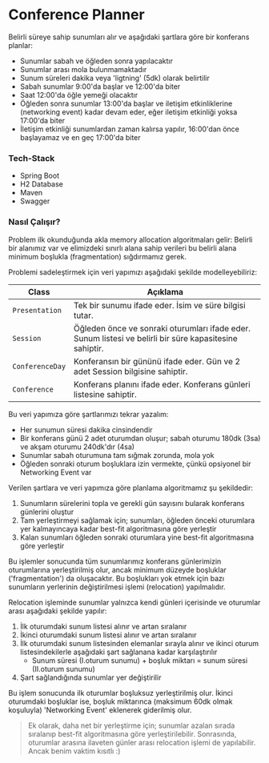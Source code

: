 
# Conference Planner

Belirli süreye sahip sunumları alır ve aşağıdaki şartlara göre bir konferans planlar:
- Sunumlar sabah ve öğleden sonra yapılacaktır
- Sunumlar arası mola bulunmamaktadır
- Sunum süreleri dakika veya 'ligtning' (5dk) olarak belirtilir
- Sabah sunumlar 9:00'da başlar ve 12:00'da biter
- Saat 12:00'da öğle yemeği olacaktır
- Öğleden sonra sunumlar 13:00'da başlar ve iletişim etkinliklerine (networking event) kadar devam eder, eğer iletişim etkinliği yoksa 17:00'da biter
- İletişim etkinliği sunumlardan zaman kalırsa yapılır, 16:00'dan önce başlayamaz ve en geç 17:00'da biter

### Tech-Stack
- Spring Boot
- H2 Database
- Maven
- Swagger

### Nasıl Çalışır?
Problem ilk okunduğunda akla memory allocation algoritmaları gelir: Belirli bir alanımız var ve elimizdeki sınırlı alana sahip verileri bu belirli alana minimum boşlukla (fragmentation) sığdırmamız gerek.

Problemi sadeleştirmek için veri yapımızı aşağıdaki şekilde modelleyebiliriz:

| Class            | Açıklama                                                                                                |
|------------------|---------------------------------------------------------------------------------------------------------|
| `Presentation` | Tek bir sunumu ifade eder. İsim ve süre bilgisi tutar.                                                  |
| `Session`        | Öğleden önce ve sonraki oturumları ifade eder. Sunum listesi ve belirli bir süre kapasitesine sahiptir. |
| `ConferenceDay`  | Konferansın bir gününü ifade eder. Gün ve 2 adet Session bilgisine sahiptir.                            |
| `Conference`  | Konferans planını ifade eder. Konferans günleri listesine sahiptir.                                     |

Bu veri yapımıza göre şartlarımızı tekrar yazalım:
- Her sunumun süresi dakika cinsindendir
- Bir konferans günü 2 adet oturumdan oluşur; sabah oturumu 180dk (3sa) ve akşam oturumu 240dk'dır (4sa)
- Sunumlar sabah oturumuna tam sığmak zorunda, mola yok
- Öğleden sonraki oturum boşluklara izin vermekte, çünkü opsiyonel bir Networking Event var

Verilen şartlara ve veri yapımıza göre planlama algoritmamız şu şekildedir:
1. Sunumların sürelerini topla ve gerekli gün sayısını bularak konferans günlerini oluştur
2. Tam yerleştirmeyi sağlamak için; sunumları, öğleden önceki oturumlara yer kalmayıncaya kadar best-fit algoritmasına göre yerleştir
3. Kalan sunumları öğleden sonraki oturumlara yine best-fit algoritmasına göre yerleştir

Bu işlemler sonucunda tüm sunumlarımız konferans günlerimizin oturumlarına yerleştirilmiş olur, 
ancak minimum düzeyde boşluklar ('fragmentation') da oluşacaktır. Bu boşlukları yok etmek için bazı sunumların yerlerinin 
değiştirilmesi işlemi (relocation) yapılmalıdır.

Relocation işleminde sunumlar yalnızca kendi günleri içerisinde ve oturumlar arası aşağıdaki şekilde yapılır:
1. İlk oturumdaki sunum listesi alınır ve artan sıralanır
2. İkinci oturumdaki sunum listesi alınır ve artan sıralanır
3. İlk oturumdaki sunum listesinden elemanlar sırayla alınır ve ikinci oturum listesindekilerle aşağıdaki şart sağlanana kadar karşılaştırılır
   - Sunum süresi (I.oturum sunumu) + boşluk miktarı = sunum süresi (II.oturum sunumu)
4. Şart sağlandığında sunumlar yer değiştirilir

Bu işlem sonucunda ilk oturumlar boşluksuz yerleştirilmiş olur. İkinci oturumdaki boşluklar ise, boşluk miktarınca 
(maksimum 60dk olmak koşuluyla) 'Networking Event' eklenerek giderilmiş olur.

> Ek olarak, daha net bir yerleştirme için; sunumlar azalan sırada sıralanıp best-fit algoritmasına göre yerleştirilebilir.
Sonrasında, oturumlar arasına ilaveten günler arası relocation işlemi de yapılabilir. Ancak benim vaktim kısıtlı :)
